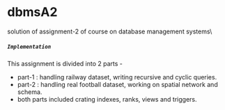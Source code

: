 # dbmsA2
solution of assignment-2 of course on database management systems\

##### `Implementation`
This assignment is divided into 2 parts -
* part-1 : handling railway dataset, writing recursive and cyclic queries.
* part-2 : handling real football dataset, working on spatial network and schema.
* both parts included crating indexes, ranks, views and triggers.   



